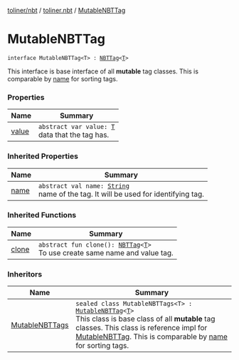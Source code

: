 [toliner/nbt](../../index.md) / [toliner.nbt](../index.md) / [MutableNBTTag](./index.md)

# MutableNBTTag

`interface MutableNBTTag<T> : `[`NBTTag`](../-n-b-t-tag/index.md)`<`[`T`](index.md#T)`>`

This interface is base interface of all **mutable** tag classes.
This is comparable by [name](../-n-b-t-tag/name.md) for sorting tags.

### Properties

| Name | Summary |
|---|---|
| [value](value.md) | `abstract var value: `[`T`](index.md#T)<br>data that the tag has. |

### Inherited Properties

| Name | Summary |
|---|---|
| [name](../-n-b-t-tag/name.md) | `abstract val name: `[`String`](https://kotlinlang.org/api/latest/jvm/stdlib/kotlin/-string/index.html)<br>name of the tag. It will be used for identifying tag. |

### Inherited Functions

| Name | Summary |
|---|---|
| [clone](../-n-b-t-tag/clone.md) | `abstract fun clone(): `[`NBTTag`](../-n-b-t-tag/index.md)`<`[`T`](../-n-b-t-tag/index.md#T)`>`<br>To use create same name and value tag. |

### Inheritors

| Name | Summary |
|---|---|
| [MutableNBTTags](../-mutable-n-b-t-tags/index.md) | `sealed class MutableNBTTags<T> : `[`MutableNBTTag`](./index.md)`<`[`T`](../-mutable-n-b-t-tags/index.md#T)`>`<br>This class is base class of all **mutable** tag classes. This class is reference impl for [MutableNBTTag](./index.md). This is comparable by [name](#) for sorting tags. |
